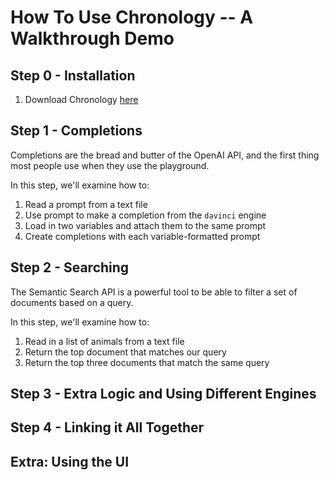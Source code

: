 # How To Use Chronology -- A Walkthrough Demo

## Step 0 - Installation

1. Download Chronology [here](https://pypi.org/project/chronological/)

## Step 1 - Completions

Completions are the bread and butter of the OpenAI API, and the first thing most people use when they use the playground.

In this step, we'll examine how to:

1. Read a prompt from a text file
2. Use prompt to make a completion from the `davinci` engine
3. Load in two variables and attach them to the same prompt
4. Create completions with each variable-formatted prompt

## Step 2 - Searching

The Semantic Search API is a powerful tool to be able to filter a set of documents based on a query.

In this step, we'll examine how to:

1. Read in a list of animals from a text file
2. Return the top document that matches our query
3. Return the top three documents that match the same query

## Step 3 - Extra Logic and Using Different Engines

## Step 4 - Linking it All Together

## Extra: Using the UI